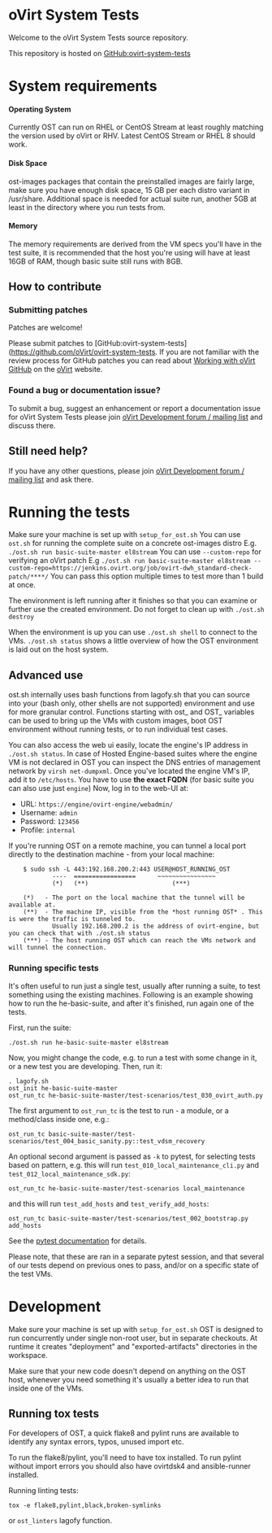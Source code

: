 # oVirt System Tests

Welcome to the oVirt System Tests source repository.

This repository is hosted on [GitHub:ovirt-system-tests](https://github.com/oVirt/ovirt-system-tests)

# System requirements

#### Operating System
Currently OST can run on RHEL or CentOS Stream at least roughly matching the version used by oVirt or RHV.
Latest CentOS Stream or RHEL 8 should work.

#### Disk Space
ost-images packages that contain the preinstalled images are fairly large, make sure you have enough disk space,
15 GB per each distro variant in /usr/share. Additional space is needed for actual suite run,
another 5GB at least in the directory where you run tests from.

#### Memory
The memory requirements are derived from the VM specs you'll have in the test suite, it is recommended that the host you're using will have at
least 16GB of RAM, though basic suite still runs with 8GB.

## How to contribute

### Submitting patches

Patches are welcome!

Please submit patches to [GitHub:ovirt-system-tests](https://github.com/oVirt/ovirt-system-tests.
If you are not familiar with the review process for GitHub patches you can read about [Working with oVirt GitHub](https://ovirt.org/develop/dev-process/working-with-github.html)
on the [oVirt](https://ovirt.org/) website.


### Found a bug or documentation issue?
To submit a bug, suggest an enhancement or report a documentation issue for oVirt System Tests please
join [oVirt Development forum / mailing list](https://lists.ovirt.org/admin/lists/devel.ovirt.org/) and discuss there.


## Still need help?
If you have any other questions, please join [oVirt Development forum / mailing list](https://lists.ovirt.org/admin/lists/devel.ovirt.org/) and ask there.


# Running the tests

Make sure your machine is set up with `setup_for_ost.sh`
You can use `ost.sh` for running the complete suite on a concrete ost-images distro
E.g. `./ost.sh run basic-suite-master el8stream`
You can use `--custom-repo` for verifying an oVirt patch
E.g `./ost.sh run basic-suite-master el8stream --custom-repo=https://jenkins.ovirt.org/job/ovirt-dwh_standard-check-patch/****/`
You can pass this option multiple times to test more than 1 build at once.

The environment is left running after it finishes so that you can examine or further use the created environment.
Do not forget to clean up with `./ost.sh destroy`

When the environment is up you can use `./ost.sh shell` to connect to the VMs.
`./ost.sh status` shows a little overview of how the OST environment is laid out on the host system.

## Advanced use

ost.sh internally uses bash functions from lagofy.sh that you can source into your (bash only, other shells are not supported) environment
and use for more granular control.
Functions starting with ost_ and OST_ variables can be used to bring up the VMs with custom images, boot OST environment without running tests,
or to run individual test cases.

You can also access the web ui easily, locate the engine's IP address in `./ost.sh status`. In case of Hosted Engine-based suites where
the engine VM is not declared in OST you can inspect the DNS entries of management network by `virsh net-dumpxml`.
Once you've located the engine VM's IP, add it to `/etc/hosts`. You have to use **the exact FQDN** (for basic suite you can also use just `engine`)
Now, log in to the web-UI at:

* URL: `https://engine/ovirt-engine/webadmin/`
* Username: `admin`
* Password: `123456`
* Profile: `internal`

If you're running OST on a remote machine, you can tunnel a local
port directly to the destination machine - from your local machine:
```
    $ sudo ssh -L 443:192.168.200.2:443 USER@HOST_RUNNING_OST
            ----  =================      ~~~~~~~~~~~~~~~~
            (*)   (**)                       (***)

    (*)   - The port on the local machine that the tunnel will be available at.
    (**)  - The machine IP, visible from the *host running OST* . This is were the traffic is tunneled to.
            Usually 192.168.200.2 is the address of ovirt-engine, but you can check that with ./ost.sh status
    (***) - The host running OST which can reach the VMs network and will tunnel the connection.
```

### Running specific tests

It's often useful to run just a single test, usually after running a suite, to test something using the existing machines. Following is an example showing how to run the he-basic-suite, and after it's finished, run again one of the tests.

First, run the suite:
```
./ost.sh run he-basic-suite-master el8stream
```

Now, you might change the code, e.g. to run a test with some change in it, or a new test you are developing. Then, run it:
```
. lagofy.sh
ost_init he-basic-suite-master
ost_run_tc he-basic-suite-master/test-scenarios/test_030_ovirt_auth.py
```

The first argument to `ost_run_tc` is the test to run - a module, or a method/class inside one, e.g.:
```
ost_run_tc basic-suite-master/test-scenarios/test_004_basic_sanity.py::test_vdsm_recovery
```

An optional second argument is passed as `-k` to pytest, for selecting tests based on pattern, e.g. this will run `test_010_local_maintenance_cli.py` and `test_012_local_maintenance_sdk.py`:
```
ost_run_tc he-basic-suite-master/test-scenarios local_maintenance
```
and this will run `test_add_hosts` and `test_verify_add_hosts`:
```
ost_run_tc basic-suite-master/test-scenarios/test_002_bootstrap.py add_hosts
```

See the [pytest documentation](https://docs.pytest.org/en/stable/usage.html#specifying-tests-selecting-tests) for details.

Please note, that these are ran in a separate pytest session, and that several of our tests depend on previous ones to pass, and/or on a specific state of the test VMs.

# Development

Make sure your machine is set up with `setup_for_ost.sh`
OST is designed to run concurrently under single non-root user, but in separate checkouts.
At runtime it creates "deployment" and "exported-artifacts" directories in the workspace.

Make sure that your new code doesn't depend on anything on the OST host,
whenever you need something it's usually a better idea to run that inside one of the VMs.

## Running tox tests

For developers of OST, a quick flake8 and pylint runs are available to identify any
syntax errors, typos, unused import etc.

To run the flake8/pylint, you'll need to have tox installed. To run pylint
without import errors you should also have ovirtdsk4 and ansible-runner installed.

Running linting tests:
```
tox -e flake8,pylint,black,broken-symlinks
```

or `ost_linters` lagofy function.
